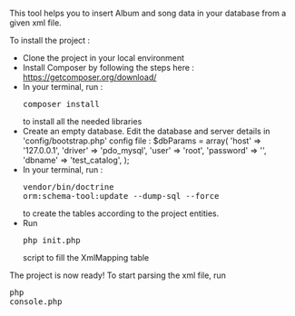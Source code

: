 This tool helps you to insert Album and song data in your database from a given xml file.

To install the project :

- Clone the project in your local environment
- Install Composer by following the steps here : https://getcomposer.org/download/
- In your terminal, run : <pre>composer install</pre> to install all the needed libraries
- Create an empty database. Edit the database and server details in 'config/bootstrap.php' config file :
$dbParams = array(
'host'     => '127.0.0.1',
'driver'   => 'pdo_mysql',
'user'     => 'root',
'password' => '',
'dbname'   => 'test_catalog',
);
- In your terminal, run : <pre>vendor/bin/doctrine orm:schema-tool:update --dump-sql --force</pre> to create the tables according to the project entities.
- Run <pre>php init.php</pre> script to fill the XmlMapping table

The project is now ready! To start parsing the xml file, run <pre>php console.php</pre>
